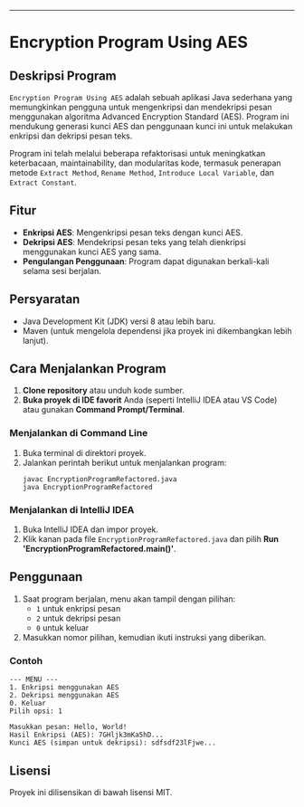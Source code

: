 
---
# Encryption Program Using AES

## Deskripsi Program
`Encryption Program Using AES` adalah sebuah aplikasi Java sederhana yang memungkinkan pengguna untuk mengenkripsi dan mendekripsi pesan menggunakan algoritma Advanced Encryption Standard (AES). Program ini mendukung generasi kunci AES dan penggunaan kunci ini untuk melakukan enkripsi dan dekripsi pesan teks.

Program ini telah melalui beberapa refaktorisasi untuk meningkatkan keterbacaan, maintainability, dan modularitas kode, termasuk penerapan metode `Extract Method`, `Rename Method`, `Introduce Local Variable`, dan `Extract Constant`.

## Fitur
- **Enkripsi AES**: Mengenkripsi pesan teks dengan kunci AES.
- **Dekripsi AES**: Mendekripsi pesan teks yang telah dienkripsi menggunakan kunci AES yang sama.
- **Pengulangan Penggunaan**: Program dapat digunakan berkali-kali selama sesi berjalan.

## Persyaratan
- Java Development Kit (JDK) versi 8 atau lebih baru.
- Maven (untuk mengelola dependensi jika proyek ini dikembangkan lebih lanjut).

## Cara Menjalankan Program
1. **Clone repository** atau unduh kode sumber.
2. **Buka proyek di IDE favorit** Anda (seperti IntelliJ IDEA atau VS Code) atau gunakan **Command Prompt/Terminal**.

### Menjalankan di Command Line
1. Buka terminal di direktori proyek.
2. Jalankan perintah berikut untuk menjalankan program:
    ```shell
    javac EncryptionProgramRefactored.java
    java EncryptionProgramRefactored
    ```

### Menjalankan di IntelliJ IDEA
1. Buka IntelliJ IDEA dan impor proyek.
2. Klik kanan pada file `EncryptionProgramRefactored.java` dan pilih **Run 'EncryptionProgramRefactored.main()'**.

## Penggunaan
1. Saat program berjalan, menu akan tampil dengan pilihan:
    - `1` untuk enkripsi pesan
    - `2` untuk dekripsi pesan
    - `0` untuk keluar
2. Masukkan nomor pilihan, kemudian ikuti instruksi yang diberikan.

### Contoh
```plaintext
--- MENU ---
1. Enkripsi menggunakan AES
2. Dekripsi menggunakan AES
0. Keluar
Pilih opsi: 1

Masukkan pesan: Hello, World!
Hasil Enkripsi (AES): 7GHljk3mKa5hD...
Kunci AES (simpan untuk dekripsi): sdfsdf23lFjwe...
```

## Lisensi
Proyek ini dilisensikan di bawah lisensi MIT.